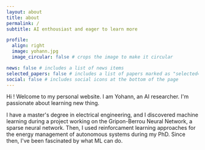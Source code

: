 ```yaml
---
layout: about
title: about
permalink: /
subtitle: AI enthousiast and eager to learn more

profile:
  align: right
  image: yohann.jpg
  image_circular: false # crops the image to make it circular

news: false # includes a list of news items
selected_papers: false # includes a list of papers marked as "selected={true}"
social: false # includes social icons at the bottom of the page
---
```


Hi ! Welcome to my personal website. I am Yohann, an AI researcher. I'm passionate about learning new thing.

I have a master's degree in electrical engineering, and I discovered machine learning during a project working on the Gripon-Berrou Neural Network, a sparse neural network. Then, I used reinforcament learning approaches for the energy management of autonomous systems during my PhD. Since then, I've been fascinated by what ML can do.  
